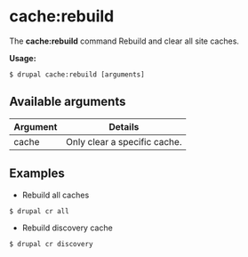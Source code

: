 # cache:rebuild
The **cache:rebuild** command Rebuild and clear all site caches.

**Usage:**
```
$ drupal cache:rebuild [arguments] 
```

## Available arguments
Argument | Details
---------|-------------
cache | Only clear a specific cache.

## Examples
* Rebuild all caches
```
$ drupal cr all
```
* Rebuild discovery cache
```
$ drupal cr discovery
```
